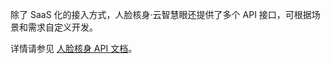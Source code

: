 除了 SaaS 化的接入方式，人脸核身·云智慧眼还提供了多个 API 接口，可根据场景和需求自定义开发。

详情请参见 [人脸核身 API 文档](https://cloud.tencent.com/document/product/868/17574)。